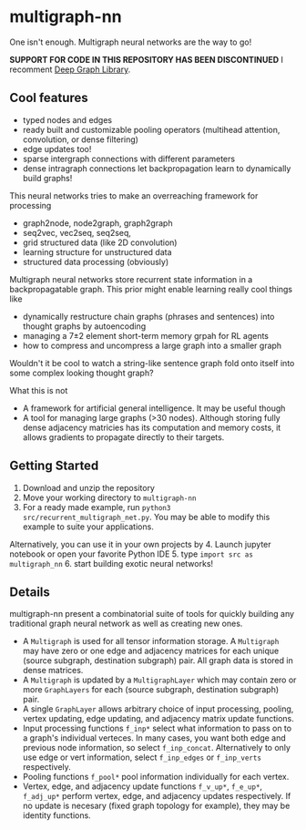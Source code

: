 # multigraph-nn
One isn't enough. Multigraph neural networks are the way to go!

**SUPPORT FOR CODE IN THIS REPOSITORY HAS BEEN DISCONTINUED** I recomment [Deep Graph Library](https://www.dgl.ai/).

## Cool features
- typed nodes and edges
- ready built and customizable pooling operators (multihead attention, convolution, or dense filtering)
- edge updates too!
- sparse intergraph connections with different parameters
- dense intragraph connections let backpropagation learn to dynamically build graphs!

This neural networks tries to make an overreaching framework for processing
- graph2node, node2graph, graph2graph
- seq2vec, vec2seq, seq2seq,
- grid structured data (like 2D convolution)
- learning structure for unstructured data
- structured data processing (obviously)

Multigraph neural networks store recurrent state information in a backpropagatable graph. This prior might enable learning really cool things like
- dynamically restructure chain graphs (phrases and sentences) into thought graphs by autoencoding
- managing a 7±2 element short-term memory grpah for RL agents
- how to compress and uncompress a large graph into a smaller graph

Wouldn't it be cool to watch a string-like sentence graph fold onto itself into some complex looking thought graph?

What this is not
- A framework for artificial general intelligence. It may be useful though
- A tool for managing large graphs (>30 nodes). Although storing fully dense adjacency matricies has its computation and memory costs, it allows gradients to propagate directly to their targets. 

## Getting Started

1. Download and unzip the repository
2. Move your working directory to `multigraph-nn`
3. For a ready made example, run `python3 src/recurrent_multigraph_net.py`. You may be able to modify this example to suite your applications. 

Alternatively, you can use it in your own projects by 
4. Launch jupyter notebook or open your favorite Python IDE
5. type `import src as multigraph_nn`
6. start building exotic neural networks!

## Details

multigraph-nn present a combinatorial suite of tools for quickly building any traditional graph neural network as well as creating new ones. 
- A `Multigraph` is used for all tensor information storage. A `Multigraph` may have zero or one edge and adjacency matrices for each unique (source subgraph, destination subgraph) pair. All graph data is stored in dense matrices.
- A `Multigraph` is updated by a `MultigraphLayer` which may contain zero or more `GraphLayers` for each (source subgraph, destination subgraph) pair.
- A single `GraphLayer` allows arbitrary choice of input processing, pooling, vertex updating, edge updating, and adjacency matrix update functions.
- Input processing functions `f_inp*` select what information to pass on to a graph's individual verteces. In many cases, you want both edge and previous node information, so select `f_inp_concat`. Alternatively to only use edge or vert information, select `f_inp_edges` or `f_inp_verts` respectively.
- Pooling functions `f_pool*` pool information individually for each vertex. 
- Vertex, edge, and adjacency update functions `f_v_up*`, `f_e_up*`, `f_adj_up*` perform vertex, edge, and adjacency updates respectively. If no update is necesary (fixed graph topology for example), they may be identity functions.
